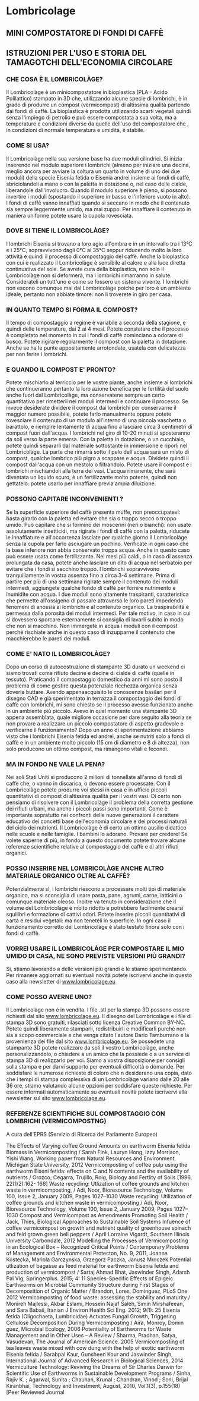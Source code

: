 # Lombricolage

## MINI COMPOSTATORE DI FONDI DI CAFFÈ
## ISTRUZIONI PER L'USO E STORIA DEL TAMAGOTCHI DELL'ECONOMIA CIRCOLARE

### CHE COSA È IL LOMBRICOLÀGE?
Il Lombricolàge è un minicompostatore in bioplastica (PLA - Acido Polilattico) stampato in 3D che,
utilizzando alcune specie di lombrichi, è in grado di produrre un compost (vermicompost) di altissima
qualità partendo dai fondi di caffè. La bioplastica è prodotta utilizzando scarti vegetali quindi senza
l'impiego di petrolio e può essere compostata a sua volta, ma a temperature e condizioni diverse da quelle
dell'uso del compostatore che , in condizioni di normale temperatura e umidità, è stabile.
### COME SI USA?
Il Lombricolàge nella sua versione base ha due moduli cilindrici. Si inizia inserendo nel modulo superiore i
lombrichi (almeno per iniziare una decina, meglio ancora per avviare la coltura un quarto in volume di uno
dei due moduli) della specie Eisenia fetida o Eisenia andrei insieme ai fondi di caffè, sbriciolandoli a
mano o con la paletta in dotazione o, nel caso delle cialde, liberandole dall'involucro. Quando il modulo
superiore è pieno, si possono invertire i moduli (spostando il superiore in basso e l'inferiore vuoto in alto).
I fondi di caffè vanno innaffiati quando si seccano in modo che il contenuto sia sempre leggermente
umido, ma mai zuppo. Per innaffiare il contenuto in maniera uniforme potete usare la cupola rovesciata.
### DOVE SI TIENE IL LOMBRICOLÀGE?
I lombrichi Eisenia si trovano a loro agio all'ombra e in un intervallo tra i 13°C e i 25°C, sopravvivono
dagli 0°C ai 35°C seppur riducendo molto la loro attività e quindi il processo di compostaggio del caffè.
Anche la bioplastica con cui è realizzato il Lombricolàge è sensibile al calore e alla luce diretta
continuativa del sole. Se avrete cura della bioplastica, non solo il Lombricolàge non si deformerà, ma i
lombrichi rimarranno in salute. Considerateli un tutt'uno e come se fossero un sistema vivente. I lombrichi
non escono comunque mai dal Lombricolàge poiché per loro è un ambiente ideale, pertanto non abbiate timore: non li troverete in giro per casa.
### IN QUANTO TEMPO SI FORMA IL COMPOST?
Il tempo di compostaggio a regime è variabile a seconda della stagione, e quindi delle temperature, dai 2 ai
4 mesi. Potete constatare che il processo è completato nel momento in cui i fondi di caffè cominciano a
odorare di bosco. Potete rigirare regolarmente il compost con la paletta in dotazione. Anche se ha le punte
appositamente arrotondate, usatela con delicatezza per non ferire i lombrichi.
### E QUANDO IL COMPOST E' PRONTO?
Potete mischiarlo al terriccio per le vostre piante, anche insieme ai lombrichi che continueranno pertanto la
loro azione benefica per le fertilità del suolo anche fuori dal Lombricolàge, ma conservatene sempre un
certo quantitativo per rimetterli nei moduli intermedi e continuare il processo. Se invece desiderate
dividere il compost dai lombrichi per conservarne il maggior numero possibile, potete farlo manualmente
oppure potete rovesciare il contenuto di un modulo all'interno di una piccola vaschetta o barattolo, e
riempire lentamente di acqua fino a lasciare circa 3 centimetri di compost fuori dall'acqua. I lombrichi nel
giro di 10-20 minuti si sposteranno da soli verso la parte emersa. Con la paletta in dotazione, o un
cucchiaio, potete quindi separarli dal materiale sottostante in immersione e riporli nel Lombricolàge. La
parte che rimarrà sotto il pelo dell'acqua sarà un misto di compost, qualche lombrico più pigro a scappare e
acqua. Dividete quindi il compost dall'acqua con un mestolo o filtrandolo. Potete usare il compost e i
lombrichi mischiandoli alla terra dei vasi. L'acqua rimanente, che sarà diventata un liquido scuro, è un
fertilizzante molto potente, quindi non gettatelo: potete usarlo per innaffiare previa ampia diluizione.
### POSSONO CAPITARE INCONVENIENTI ?
Se la superficie superiore del caffè presenta muffe, non preoccupatevi: basta girarlo con la paletta ed
evitare che sia o troppo secco o troppo umido. Può capitare che si formino dei moscerini (neri o bianchi):
non usate assolutamente insetticidi, ma rigirate i fondi di caffè con la paletta, riducete le innaffiature e
all'occorrenza lasciate per qualche giorno il Lombricolàge senza la cupola per farlo asciugare un pochino.
Verificate in ogni caso che la base inferiore non abbia conservato troppa acqua. Anche in questo caso può
essere usata come fertilizzante. Nei mesi più caldi, o in caso di assenza prolungata da casa, potete anche
lasciare un dito di acqua nel serbatoio per evitare che i fondi si secchino troppo. I lombrichi sopravvivono
tranquillamente in vostra assenza fino a circa 3-4 settimane. Prima di partire per più di una settimana
rigirate sempre il contenuto dei moduli intermedi, aggiungete qualche fondo di caffè per fornire nutrimento
e inumidite con acqua. I due moduli sono altamente traspiranti, caratteristica che permette all'ossigeno di
passare attraverso le loro pareti impedendo fenomeni di anossia ai lombrichi e al contenuto organico. La
traspirabilità è permessa dalla porosità dei moduli intermedi. Per tale motivo, in caso in cui si dovessero
sporcare esternamente si consiglia di lavarli subito in modo che non si macchino. Non immergete in acqua
i moduli con il compost perché rischiate anche in questo caso di inzupparne il contenuto che macchierebbe
le pareti dei moduli.
### COME E' NATO IL LOMBRICOLÀGE?
Dopo un corso di autocostruzione di stampante 3D durato un weekend ci siamo trovati come rifiuto decine
e decine di cialde di caffè (quelle in tessuto). Praticando il compostaggio domestico da anni mi sono posto
il problema di come gestire questa potenziale ricchezza organica senza doverla buttare. Avendo appenaacquisito le conoscenze basilari per il disegno CAD e già sperimentato in terrazza il compostaggio dei
fondi di caffè con lombrichi, mi sono chiesto se il processo avesse funzionato anche in un ambiente più
piccolo. Avevo in quel momento una stampante 3D appena assemblata, quale migliore occasione per dare
seguito alla teoria se non provare a realizzare un piccolo compostatore di aspetto gradevole e verificarne il
funzionamento? Dopo un anno di sperimentazione abbiamo visto che i lombrichi Eisenia fetida ed andrei,
anche se nutriti solo a fondi di caffè e in un ambiente molto piccolo (15 cm di diametro e 8 di altezza), non
solo producono un ottimo compost, ma rimangono vitali e fecondi.
### MA IN FONDO NE VALE LA PENA?
Nei soli Stati Uniti si producono 2 milioni di tonnellate all'anno di fondi di caffè che, o vanno in discarica,
o devono essere processate. Con il Lombricolàge potete produrre voi stessi in casa e in ufficio piccoli
quantitativi di compost di altissima qualità per il vostri vasi. Di certo non pensiamo di risolvere con il
Lombricolàge il problema della corretta gestione dei rifiuti urbani, ma anche i piccoli passi sono
importanti. Come è importante sopratutto nei confronti delle nuove generazioni il carattere educativo dei
concetti base dell'economia circolare e dei processi naturali del ciclo dei nutrienti. Il Lombricolàge è di
certo un ottimo ausilio didattico nelle scuole e nelle famiglie. I bambini lo adorano. Provare per credere!
Se volete saperne di più, in fondo a questo documento potete trovare alcune referenze scientifiche relative
al compostaggio del caffè e di altri rifiuti organici.
### POSSO INSERIRE NEL LOMBRICOLÀGE ANCHE ALTRO MATERIALE ORGANICO OLTRE AL CAFFÈ?
Potenzialmente sì, i lombrichi riescono a processare molti tipi di materiale organico, ma si sconsiglia di
usare pasta, pane, agrumi, carne, latticini o comunque materiale oleoso. Inoltre va tenuto in considerazione
che il volume del Lombricolàge è molto ridotto e potrebbero facilmente crearsi squilibri e formazione di
cattivi odori. Potete inserire piccoli quantitativi di carta e residui vegetali: ma non teneteli in superficie. In
ogni caso il funzionamento corretto del Lombricolàge è stato testato finora solo con i fondi di caffè.
### VORREI USARE IL LOMBRICOLÀGE PER COMPOSTARE IL MIO UMIDO DI CASA, NE SONO PREVISTE VERSIONI PIÙ GRANDI?
Si, stiamo lavorando a delle versioni più grandi e le stiamo sperimentando. Per rimanere aggiornati su
eventuali novità potete iscrivervi anche in questo caso alla newsletter di www.lombricolage.eu
### COME POSSO AVERNE UNO?
Il Lombricolàge non è in vendita. I file .stl per la stampa 3D possono essere richiesti dal sito
www.lombricolage.eu. 
Il disegno del Lombricolàge e i file di stampa 3D sono gratuiti, rilasciati sotto
licenza Creative Common BY-NC. 
Potete quindi liberamente stamparli, redistribuirli e modificarli purché
non sia a scopo commerciale e che venga citato l'autore Dario Tamburrano e la provenienza dei file dal sito
www.lombricolage.eu.
Se possedete una stampante 3D potete realizzare da soli il vostro Lombricolàge, anche personalizzandolo, o chiedere a un amico che la possiede o a un service di stampa 3D di realizzarlo per voi. Siamo a vostra disposizione per consigli sulla stampa e per darvi supporto per eventuali difficoltà o domande. Per soddisfare le numerose richieste di coloro che n desiderano una copia, dato che i tempi di stampa complessiva di un Lombricolàge variano dalle 20 alle 36 ore, stiamo valutando alcune opzioni per soddisfare queste richieste. Per essere informati automaticamente su eventuali novità potete iscrivervi alla newsletter sul sito www.lombricolage.eu.

### REFERENZE SCIENTIFICHE SUL COMPOSTAGGIO CON LOMBRICHI (VERMICOMPOSTNG)
A cura dell’EPRS (Servizio di Ricerca del Parlamento Europeo)

The Effects of Varying coffee Ground Amounts on earthworm Eisenia fetida Biomass in Vermicomposting / Sarah
Fink, Lauryn Hong, Izzy Morrison, Yishi Wang, Working paper from Natural Resources and Environment, Michigan State
University, 2012
Vermicomposting of coffee pulp using the earthworm Eiseni fetida: effects on C and N contents and the availability
of nutrients / Orozco, Cegarra, Trujillo, Roig, Biology and Fertlity of Soils [1996, 22(1/2):162- 166] Waste recycling:
Utlization of coffee grounds and kitchen waste in vermicomposting, / Adi, Noor, Bioresource Technology, Volume 100,
Issue 2, January 2009, Pages 1027–1030
Waste recycling: Utilization of coffee grounds and kitchen waste in vermicomposting / Adi, Noor, Bioresource
Technology, Volume 100, Issue 2, January 2009, Pages 1027–1030
Compost and Vermicompost as Amendments Promoting Soil Health / Jack, Thies, Biological Approaches to
Sustainable Soil Systems
Infuence of coffee vermicompost on growth and nutrient quality of greenhouse spinach and feld grown green bell
peppers / April Lorraine Vigardt, Southern Illinois University Carbondale, 2012
Modelling the Processes of Vermicomposting in an Ecological Box – Recognized Critical Points / Contemporary
Problems of Management and Environmental Protecton, No. 9, 2011, Joanna Kostecka, Mariola Garczynska, Grzegorz
Paczka, Janusz Mroczek
Potential utlization of bagasse as feed material for earthworm Eisenia fetida and production of vermicompost / Sartaj
Ahmad Bhat, Jaswinder Singh, Adarsh Pal Vig, Springerplus. 2015; 4: 11
Species-Specific Effects of Epigeic Earthworms on Microbial Community Structure during First Stages of
Decomposition of Organic Matter / Brandon, Lores, Dominguez, PLoS One. 2012
Vermicomposting of food waste: assessing the stability and maturity / Monireh Majlessi, Akbar Eslami, Hossein Najaf
Saleh, Simin Mirshafeean, and Sara Babaii, Iranian J Environ Health Sci Eng. 2012; 9(1): 25
Eisenia fetida (Oligochaeta, Lumbricidae) Actvates Fungal Growth, Triggering Cellulose Decomposition During
Vermicomposting / Aira, Monroy, Domın guez, Microbial Ecology, 2006
Potentiality of Earthworms for Waste Management and in Other Uses – A Review / Sharma, Pradhan, Satya,
Vasudevan, The Journal of American Science. 2005
Vermicomposting of tea leaves waste mixed with cow dung with the help of exotic earthworm Eisenia fetida /
Sarabpal Kaur, Gunsheen Kour and Jaswinder Singh, International Journal of Advanced Research in Biological Sciences,
2014
Vermiculture Technology: Reviving the Dreams of Sir Charles Darwin for Scientific Use of Earthworms in
Sustainable Development Programs / Sinha, Rajiv K. ; Agarwal, Sunita ; Chauhan, Krunal ; Chandran, Vinod ; Soni,
Brijal Kiranbhai, Technology and Investment, August, 2010, Vol.1(3), p.155(18) [Peer Reviewed Journal
